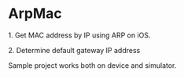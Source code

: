 ArpMac
======
<p>
1. Get MAC address by IP using ARP on iOS.<p>
2. Determine default gateway IP address

Sample project works both on device and simulator.
